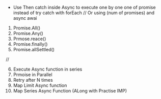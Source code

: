 - Use Then catch inside Async to execute one by one one of promise instead of try catch with forEach // Or using (num of promises) and async awai


1) Promise.All()
2) Promise.Any()
3) Prmose.reace()
4) Promise.finally()
5) Promise.allSettled()

// 

6) Execute Async function in series
7) Prmoise in Parallel
8) Retry after N times
9) Map Limit Async function
10) Map Series Async Function (ALong with Practise IMP)